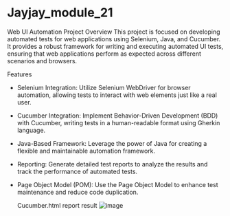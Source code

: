 # Jayjay_module_21

Web UI Automation Project
Overview
This project is focused on developing automated tests for web applications using Selenium, Java, and Cucumber. It provides a robust framework for writing and executing automated UI tests, ensuring that web applications perform as expected across different scenarios and browsers.

Features
- Selenium Integration: Utilize Selenium WebDriver for browser automation, allowing tests to interact with web elements just like a real user.
- Cucumber Integration: Implement Behavior-Driven Development (BDD) with Cucumber, writing tests in a human-readable format using Gherkin language.
- Java-Based Framework: Leverage the power of Java for creating a flexible and maintainable automation framework.
- Reporting: Generate detailed test reports to analyze the results and track the performance of automated tests.
- Page Object Model (POM): Use the Page Object Model to enhance test maintenance and reduce code duplication.

  Cucumber.html report result
  ![image](https://github.com/joshuakwa/Jayjay_module_21/assets/138645471/4d7b81a0-0e3e-450c-923f-eaf40eb14a3c)

